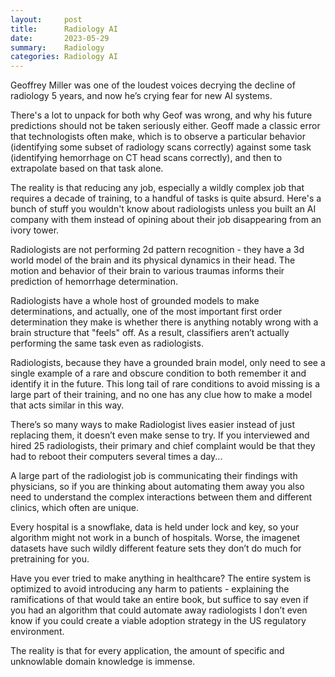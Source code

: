 ```yaml
---
layout:     post
title:      Radiology AI
date:       2023-05-29
summary:    Radiology
categories: Radiology AI
---
```



Geoffrey Miller was one of the loudest voices decrying the decline of radiology 5 years, and now he’s crying fear for new AI systems.

There's a lot to unpack for both why Geof was wrong, and why his future predictions should not be taken seriously either. Geoff made a classic error that technologists often make, which is to observe a particular behavior (identifying some subset of radiology scans correctly) against some task (identifying hemorrhage on CT head scans correctly), and then to extrapolate based on that task alone.

The reality is that reducing any job, especially a wildly complex job that requires a decade of training, to a handful of tasks is quite absurd. Here's a bunch of stuff you wouldn't know about radiologists unless you built an AI company with them instead of opining about their job disappearing from an ivory tower.

Radiologists are not performing 2d pattern recognition - they have a 3d world model of the brain and its physical dynamics in their head. The motion and behavior of their brain to various traumas informs their prediction of hemorrhage determination.

Radiologists have a whole host of grounded models to make determinations, and actually, one of the most important first order determination they make is whether there is anything notably wrong with a brain structure that "feels" off. As a result, classifiers aren’t actually performing the same task even as radiologists.

Radiologists, because they have a grounded brain model, only need to see a single example of a rare and obscure condition to both remember it and identify it in the future. This long tail of rare conditions to avoid missing is a large part of their training, and no one has any clue how to make a model that acts similar in this way.

There’s so many ways to make Radiologist lives easier instead of just replacing them, it doesn’t even make sense to try. If you interviewed and hired 25 radiologists, their  primary and chief complaint would be  that they had to reboot their computers several times a day...

A large part of the radiologist job is communicating their findings with physicians, so if you are thinking about automating them away you also need to understand the complex interactions between them and different clinics, which often are unique.

Every hospital is a snowflake, data is held under lock and key, so your algorithm might not work in a bunch of hospitals. Worse, the imagenet datasets have such wildly different feature sets they don’t do much for pretraining for you.

Have you ever tried to make anything in healthcare? The entire system is optimized to avoid introducing any harm to patients - explaining the ramifications of that would take an entire book, but suffice to say even if you had an algorithm that could automate away radiologists I don’t even know if you could create a viable adoption strategy in the US regulatory environment.

The reality is that for every application, the amount of specific and unknowlable domain knowledge is immense.

